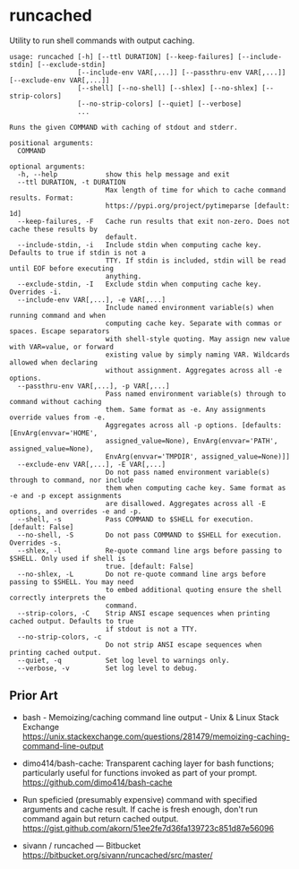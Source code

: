 # runcached

Utility to run shell commands with output caching.

<!--[[[cog
  import os, subprocess as sp
  cog.outl('```')
  cog.out(sp.run(['runcached', '-h'], env={**os.environ, 'COLUMNS': '100'}, stdout=sp.PIPE, text=True).stdout)
  cog.outl('```')
]]]-->
```
usage: runcached [-h] [--ttl DURATION] [--keep-failures] [--include-stdin] [--exclude-stdin]
                 [--include-env VAR[,...]] [--passthru-env VAR[,...]] [--exclude-env VAR[,...]]
                 [--shell] [--no-shell] [--shlex] [--no-shlex] [--strip-colors]
                 [--no-strip-colors] [--quiet] [--verbose]
                 ...

Runs the given COMMAND with caching of stdout and stderr.

positional arguments:
  COMMAND

optional arguments:
  -h, --help            show this help message and exit
  --ttl DURATION, -t DURATION
                        Max length of time for which to cache command results. Format:
                        https://pypi.org/project/pytimeparse [default: 1d]
  --keep-failures, -F   Cache run results that exit non-zero. Does not cache these results by
                        default.
  --include-stdin, -i   Include stdin when computing cache key. Defaults to true if stdin is not a
                        TTY. If stdin is included, stdin will be read until EOF before executing
                        anything.
  --exclude-stdin, -I   Exclude stdin when computing cache key. Overrides -i.
  --include-env VAR[,...], -e VAR[,...]
                        Include named environment variable(s) when running command and when
                        computing cache key. Separate with commas or spaces. Escape separators
                        with shell-style quoting. May assign new value with VAR=value, or forward
                        existing value by simply naming VAR. Wildcards allowed when declaring
                        without assignment. Aggregates across all -e options.
  --passthru-env VAR[,...], -p VAR[,...]
                        Pass named environment variable(s) through to command without caching
                        them. Same format as -e. Any assignments override values from -e.
                        Aggregates across all -p options. [defaults: [EnvArg(envvar='HOME',
                        assigned_value=None), EnvArg(envvar='PATH', assigned_value=None),
                        EnvArg(envvar='TMPDIR', assigned_value=None)]]
  --exclude-env VAR[,...], -E VAR[,...]
                        Do not pass named environment variable(s) through to command, nor include
                        them when computing cache key. Same format as -e and -p except assignments
                        are disallowed. Aggregates across all -E options, and overrides -e and -p.
  --shell, -s           Pass COMMAND to $SHELL for execution. [default: False]
  --no-shell, -S        Do not pass COMMAND to $SHELL for execution. Overrides -s.
  --shlex, -l           Re-quote command line args before passing to $SHELL. Only used if shell is
                        true. [default: False]
  --no-shlex, -L        Do not re-quote command line args before passing to $SHELL. You may need
                        to embed additional quoting ensure the shell correctly interprets the
                        command.
  --strip-colors, -C    Strip ANSI escape sequences when printing cached output. Defaults to true
                        if stdout is not a TTY.
  --no-strip-colors, -c
                        Do not strip ANSI escape sequences when printing cached output.
  --quiet, -q           Set log level to warnings only.
  --verbose, -v         Set log level to debug.
```
<!--[[[end]]] (checksum: fea4eca1a3e4ffdc2bba5c0bf649536e)-->

## Prior Art

- bash - Memoizing/caching command line output - Unix & Linux Stack Exchange
  https://unix.stackexchange.com/questions/281479/memoizing-caching-command-line-output

- dimo414/bash-cache: Transparent caching layer for bash functions; particularly useful for functions invoked as part of your prompt.
  https://github.com/dimo414/bash-cache

- Run speficied (presumably expensive) command with specified arguments and cache result. If cache is fresh enough, don't run command again but return cached output.
  https://gist.github.com/akorn/51ee2fe7d36fa139723c851d87e56096

- sivann / runcached — Bitbucket
  https://bitbucket.org/sivann/runcached/src/master/
